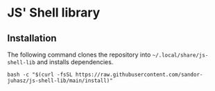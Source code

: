 # JS' Shell library

## Installation

The following command clones the repository into `~/.local/share/js-shell-lib` and installs dependencies.

```shell
bash -c "$(curl -fsSL https://raw.githubusercontent.com/sandor-juhasz/js-shell-lib/main/install)"
```